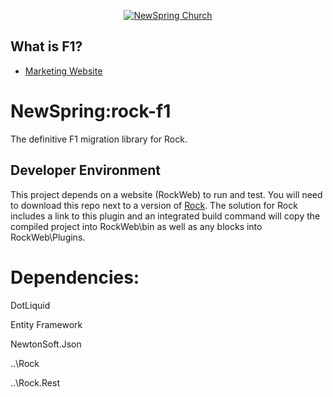 <p align="center" >
  <a href="http://newspring.cc">
    <img src="https://s3.amazonaws.com/ns.images/newspring/icons/newspring-church-logo-black.png" alt="NewSpring Church" title="NewSpring Church" />
  </a>
</p>

## What is F1?

* <a href="http://www.fellowshipone.com/">Marketing Website</a>

# NewSpring:rock-f1
The definitive F1 migration library for Rock.

## Developer Environment

This project depends on a website (RockWeb) to run and test.  You will need to download this repo next to a version of [Rock](https://github.com/NewSpring/Rock).  The solution for Rock includes a link to this plugin and an integrated build command will copy the compiled project into RockWeb\bin as well as any blocks into RockWeb\Plugins.

# Dependencies:

DotLiquid

Entity Framework

NewtonSoft.Json

..\Rock

..\Rock.Rest
